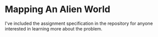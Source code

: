 # Mapping An Alien World



I've included the assignment specification in the repository for anyone interested in learning more about the problem.  

